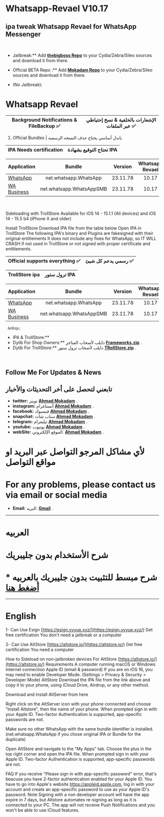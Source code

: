 # Whatsapp-Revael V10.17
ipa tweak Whatsapp Revael for WhatsApp Messenger
-----------
&nbsp;


* Jailbreak:** Add __[thebigboss Repo](http://apt.thebigboss.org/repofiles/cydia)__ to your Cydia/Zebra/Sileo sources and download it from there. 
* Official BETA Repo :** Add __[Mokadam Repo](https://mokaddam.firepo.me/)__ to your Cydia/Zebra/Sileo sources and download it from there. 



* (No Jailbreak): 
 # Whatsapp Revael 
       
|  Background Notifications & FileBackup ✅  |  الإشعارات بالخلفية & نسخ إحتياطي عبر الملفات ✅|
| ------------------ |:---------:|
       
 1.  Official Bundles | باندل أساسي يحتاج حذف النسخه الرسميه

|  IPA Needs certification  |  تحتاج التوقيع بشهادة  IPA|
| ------------------ |:---------:|

| Application | Bundle | Version | Whatsapp Revael |
| ------------------ |:---------:|:------:|:------:|
| [WhatsApp](https://drive.google.com/file/d/1_bRlyhgKPguipTs_krQQho4e4cVl_kp7/view?usp=sharing) | net.whatsapp.WhatsApp | 23.11.78 | 10.17 |
| [WA Business](https://drive.google.com/file/d/1AcNL82WNIXGH3FjUyj1ah0eNLfCqBKg8/view?usp=sharing) | net.whatsapp.WhatsAppSMB | 23.11.78 | 10.17 |

 &nbsp; 


Sideloading with TrollStore
Available for iOS 14 - 15.1.1 (All devices) and iOS 14 - 15.5 b4 (iPhone X and older)

Install TrollStore
Download IPA file from the table below
Open IPA in TrollStore
The following IPA's binary and Plugins are fakesigned with their original entitlements
It does not include any fixes for WhatsApp, so IT WILL CRASH if not used in TrollStore or not signed with proper certificate and entitlements.


|  Official supports everything ✅  |  رسمي يدعم كل شيئ ✅|
| ------------------ |:---------:|

|  TrollStore ipa  |  ترول ستور  IPA|
| ------------------ |:---------:|

| Application | Bundle | Version | Whatsapp Revael |
| ------------------ |:---------:|:------:|:------:|
| [WhatsApp](https://drive.google.com/file/d/1IUGzl7qN_BNkOUhuiBnXDSv5gVxawd7d/view?usp=sharing) | net.whatsapp.WhatsApp | 23.11.78 | 10.17 |
| [WA Business](https://drive.google.com/file/d/1YXAiJTYikE0G_4LJJ_0tROHyF5giYSXG/view?usp=sharing) | net.whatsapp.WhatsAppSMB | 23.11.78 | 10.17 |

       
         
     &nbsp;    
  
         
         
 * IPA & TrollStore:**
 * Dylib For Shop Owners:** دايلب لأصحاب المتاجر    __[Frameworks.zip](https://drive.google.com/file/d/1z0mWmk5zXGHpHcBD-HnOp6mX2Duqz21L/view?usp=sharing)__ .
   &nbsp;
 * Dylib For TrollStore:** دايلب لأصحاب ترول ستور   __[TRollStore.zip](https://drive.google.com/file/d/1QavJcL1mIrkYn4NhOaUMITtS3DkSc2gv/view?usp=sharing)__ . 
    
&nbsp;

## Follow Me For Updates & News
## تابعني لتحصل على أخر التحديثات والأخبار

* **twitter:** تويتر   __[Ahmad Mokadam](http://twitter.com/ahmadmokaddam)__ . 
* **instagram:** أنستاغرام __[Ahmad Mokadam](http://instagram.com/ahmadmokaddam)__ . 
* **facebook:** فيسبوك  __[Ahmad Mokadam](http://facebook.com/ahmadmokaddam)__ . 
* **snapchat:** سناب شات  __[Ahmad Mokadam](https://www.snapchat.com/add/ahmad_mokadam)__ . 
* **telegram:** تيليغرام  __[Ahmad Mokadam](http://https://t.me/AHMADMOKADAM)__ . 
* **youtube:** يوتيوب   __[Ahmad Mokadam](https://m.youtube.com/channel/UCA72wIrAAB3FBmqS8L5MCjg/about?disable_polymer=1)__ . 
* **webSite:** الموقع الإلكتروني.       __[Ahmad Mokadam](http://mokadam.com)__ . 




# لأي مشاكل المرجو التواصل عبر البريد او مواقع التواصل 
# For any problems, please contact us via email or social media
* **Email:** البريد.       __[Gmail](mailto:ahmadmokaddam@gmail.com)__ . 


-----------------------

# العربيه

# شرح الأستخدام بدون جليبريك

# * شرح مبسط للتثبيت بدون جليبريك بالعربيه [أضغط هنا](https://www.mokadam.com/p/alt.html?m=1)

--------------------

# English

1- Can Use Esign [https://esign.yyyue.xyz/](https://esign.yyyue.xyz/) Get free certification 
You don't need a jailbreak or a computer

2- Can Use AltStore [https://altstore.io/](https://altstore.io/) Get free certification 
You need a computer

How to Sideload on non-jailbroken devices For AltStore [https://altstore.io/](https://altstore.io/)
Requirements
A computer running macOS or Windows
Internet connection
Apple ID (email & password)
If you are on iOS 16, you may need to enable Developer Mode. (Settings > Privacy & Security > Developer Mode)
AltStore
Download the IPA file from the link above and copy it to your phone, using iCloud Drive, Airdrop, or any other method.

Download and install AltServer from here

Right click on the AltServer icon with your phone connected and choose "Install Altstore", then the name of your phone. When prompted sign in with your Apple ID. Two-factor Authentication is supported, app-specific passwords are not.

Make sure no other WhatsApp with the same bundle identifier is installed. (net.whatsapp.WhatsApp if you chose original IPA or Bundle for the duplicate)

Open AltStore and navigate to the "My Apps" tab. Choose the plus in the top right corner and open the IPA file. When prompted sign in with your Apple ID. Two-factor Authentication is supported, app-specific passwords are not.

FAQ
If you receive "Please sign in with app-specific password" error, that's beacuse you have 2-factor authentication enabled for your Apple ID. You have to go into Apple's website https://appleid.apple.com, log in with your account and create an app-specific password to use as your Apple ID's password.
Note
Signing with a non developer account will have the app expire in 7 days, but Altstore automates re-signing as long as it is connected to your PC.
The app will not receive Push Notifications and you won't be able to use iCloud features.
